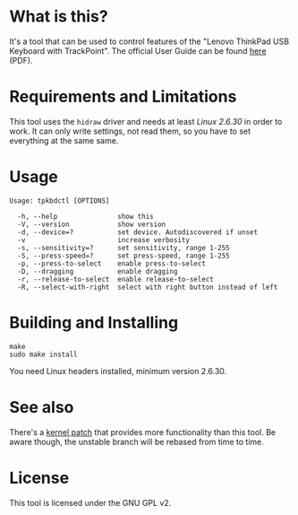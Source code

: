 What is this?
=============

It's a tool that can be used to control features of the
"Lenovo ThinkPad USB Keyboard with TrackPoint".
The official User Guide can be found [here][1] (PDF).

[1]: http://download.lenovo.com/ibmdl/pub/pc/pccbbs/options_iso/45k1918_ug.pdf "User Guide"

Requirements and Limitations
============================

This tool uses the `hidraw` driver and needs at least *Linux 2.6.30* in order
to work. It can only write settings, not read them, so you have to set
everything at the same same.

Usage
=====

    Usage: tpkbdctl [OPTIONS]
    
      -h, --help               show this
      -V, --version            show version
      -d, --device=?           set device. Autodiscovered if unset
      -v                       increase verbosity
      -s, --sensitivity=?      set sensitivity, range 1-255
      -S, --press-speed=?      set press-speed, range 1-255
      -p, --press-to-select    enable press-to-select
      -D, --dragging           enable dragging
      -r, --release-to-select  enable release-to-select
      -R, --select-with-right  select with right button instead of left


Building and Installing
=======================

    make
    sudo make install

You need Linux headers installed, minimum version 2.6.30.

See also
========

There's a [kernel patch][2] that provides more functionality than this tool.
Be aware though, the unstable branch will be rebased from time to time.

[2]: https://github.com/bseibold/linux/tree/tpkbd-unstable (Kernel patch)

License
=======

This tool is licensed under the GNU GPL v2.

